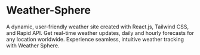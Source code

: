 # Weather-Sphere
A dynamic, user-friendly weather site created with React.js, Tailwind CSS, and Rapid API. Get real-time weather updates, daily and hourly forecasts for any location worldwide. Experience seamless, intuitive weather tracking with Weather Sphere.
